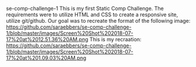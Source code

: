 se-comp-challenge-1
This is my first Static Comp Challenge.  The requirements were to utilize HTML and CSS to create a responsive site, utilize git/github.
Our goal was to recreate the format of the following image:
https://github.com/saraebbers/se-comp-challenge-1/blob/master/images/Screen%20Shot%202018-07-17%20at%2012.51.36%20AM.png
This is my recraation:
https://github.com/saraebbers/se-comp-challenge-1/blob/master/images/Screen%20Shot%202018-07-17%20at%201.09.03%20AM.png
